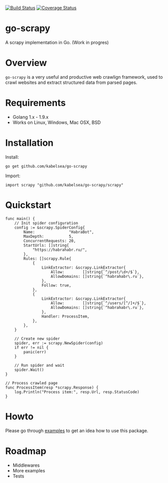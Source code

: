 [![Build Status](https://travis-ci.org/kabelsea/go-scrapy.svg?branch=master)](https://travis-ci.org/kabelsea/go-scrapy) [![Coverage Status](https://coveralls.io/repos/github/kabelsea/go-scrapy/badge.svg?branch=master)](https://coveralls.io/github/kabelsea/go-scrapy?branch=master)

# go-scrapy
A scrapy implementation in Go. (Work in progres)

# Overview
`go-scrapy` is a very useful and productive web crawlign framework, used to crawl websites and extract structured data from parsed pages.

# Requirements
* Golang 1.x - 1.9.x
* Works on Linux, Windows, Mac OSX, BSD

# Installation
Install:
```
go get github.com/kabelsea/go-scrapy
```
Import:
```golang
import scrapy "github.com/kabelsea/go-scrapy/scrapy"
```

# Quickstart
```golang
func main() {
	// Init spider configuration
	config := &scrapy.SpiderConfig{
		Name:               "HabraBot",
		MaxDepth:           5,
		ConcurrentRequests: 20,
		StartUrls: []string{
			"https://habrahabr.ru/",
		},
		Rules: []scrapy.Rule{
			{
				LinkExtractor: &scrapy.LinkExtractor{
					Allow:        []string{`^/post/\d+/$`},
					AllowDomains: []string{`^habrahabr\.ru`},
				},
				Follow: true,
			},
			{
				LinkExtractor: &scrapy.LinkExtractor{
					Allow:        []string{`^/users/[^/]+/$`},
					AllowDomains: []string{`^habrahabr\.ru`},
				},
				Handler: ProcessItem,
			},
		},
	}

	// Create new spider
	spider, err := scrapy.NewSpider(config)
	if err != nil {
		panic(err)
	}

	// Run spider and wait
	spider.Wait()
}

// Process crawled page
func ProcessItem(resp *scrapy.Response) {
	log.Println("Process item:", resp.Url, resp.StatusCode)
}
```

# Howto
Please go through [examples](https://github.com/kabelsea/go-scrapy/tree/master/examples) to get an idea how to use this package.

# Roadmap
  - Middlewares
  - More examples
  - Tests
